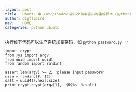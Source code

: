 ```yaml
---
layout: post
title:  Ubuntu 中 /etc/shadow 密码文件中密码的生成脚本（python）
author: digflybird
nav:    HOME
categories: python ubuntu
---
```


执行如下代码可以生产系统加密密码，如 `python password.py ''`

    import crypt
    from sys import argv
    from uuid import uuid4
    from random import randint

    assert len(argv) >= 2, 'please input password'
    size = randint(8, 12)
    salt = uuid4().hex[:size]
    print crypt.crypt(argv[1], '$6$%s' % salt)

